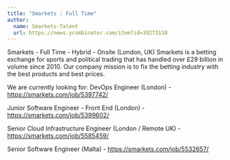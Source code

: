 ```yaml
---
title: "Smarkets : Full Time"
author:
  name: Smarkets-Talent
  url: https://news.ycombinator.com/item?id=39273110
---
```

Smarkets - Full Time - Hybrid - Onsite (London, UK)
Smarkets is a betting exchange for sports and political trading that has handled over £29 billion in volume since 2010. Our company mission is to fix the betting industry with the best products and best prices.

We are currently looking for: 
DevOps Engineer (London) - <a href="https:&#x2F;&#x2F;smarkets.com&#x2F;job&#x2F;5397742&#x2F;" rel="nofollow">https:&#x2F;&#x2F;smarkets.com&#x2F;job&#x2F;5397742&#x2F;</a>

Junior Software Engineer - Front End (London) - <a href="https:&#x2F;&#x2F;smarkets.com&#x2F;job&#x2F;5399602&#x2F;" rel="nofollow">https:&#x2F;&#x2F;smarkets.com&#x2F;job&#x2F;5399602&#x2F;</a>

Senior Cloud Infrastructure Engineer (London &#x2F; Remote UK) - <a href="https:&#x2F;&#x2F;smarkets.com&#x2F;job&#x2F;5585459&#x2F;" rel="nofollow">https:&#x2F;&#x2F;smarkets.com&#x2F;job&#x2F;5585459&#x2F;</a>

Senior Software Engineer (Malta) - <a href="https:&#x2F;&#x2F;smarkets.com&#x2F;job&#x2F;5532657&#x2F;" rel="nofollow">https:&#x2F;&#x2F;smarkets.com&#x2F;job&#x2F;5532657&#x2F;</a>
